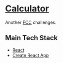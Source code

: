 # [Calculator](https://antonderegt.github.io/fcc/calculator/build/index.html)

Another [FCC](https://www.freecodecamp.com/) challenges.

## Main Tech Stack
* [React](https://facebook.github.io/react/)
* [Create React App](https://github.com/facebookincubator/create-react-app)
